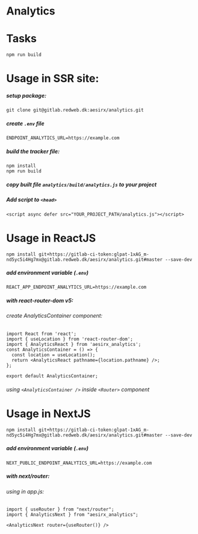 # Analytics

# Tasks
`npm run build`

# Usage in SSR site:
##### setup package:
`git clone git@gitlab.redweb.dk:aesirx/analytics.git`

##### create `.env` file
```
ENDPOINT_ANALYTICS_URL=https://example.com
```
##### build the tracker file:
```
npm install
npm run build
```
##### copy built file `analytics/build/analytics.js` to your project
##### Add script to `<head>`
`<script async defer src="YOUR_PROJECT_PATH/analytics.js"></script>`

# Usage in ReactJS

`npm install git+https://gitlab-ci-token:glpat-1xAG_m-nd5yc5i4Hg7mx@gitlab.redweb.dk/aesirx/analytics.git#master --save-dev`
##### add environment variable (`.env`)
```
REACT_APP_ENDPOINT_ANALYTICS_URL=https://example.com
```
##### with react-router-dom v5:
###### create AnalyticsContainer component:
```
import React from 'react';
import { useLocation } from 'react-router-dom';
import { AnalyticsReact } from 'aesirx_analytics';
const AnalyticsContainer = () => {
  const location = useLocation();
  return <AnalyticsReact pathname={location.pathname} />;
};

export default AnalyticsContainer;
```
###### using `<AnalyticsContainer />` inside `<Router>` component 

# Usage in NextJS

`npm install git+https://gitlab-ci-token:glpat-1xAG_m-nd5yc5i4Hg7mx@gitlab.redweb.dk/aesirx/analytics.git#master --save-dev`
##### add environment variable (`.env`)
```
NEXT_PUBLIC_ENDPOINT_ANALYTICS_URL=https://example.com
```
##### with next/router:
###### using in app.js:
```
import { useRouter } from "next/router";
import { AnalyticsNext } from "aesirx_analytics";

<AnalyticsNext router={useRouter()} />
```